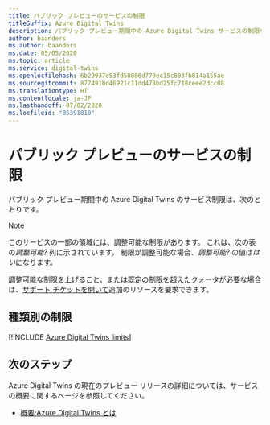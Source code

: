 ```yaml
---
title: パブリック プレビューのサービスの制限
titleSuffix: Azure Digital Twins
description: パブリック プレビュー期間中の Azure Digital Twins サービスの制限を示すグラフ。
author: baanders
ms.author: baanders
ms.date: 05/05/2020
ms.topic: article
ms.service: digital-twins
ms.openlocfilehash: 6b29937e53fd58886d770ec15c803fb814a155ae
ms.sourcegitcommit: 877491bd46921c11dd478bd25fc718ceee2dcc08
ms.translationtype: HT
ms.contentlocale: ja-JP
ms.lasthandoff: 07/02/2020
ms.locfileid: "85391810"
---
```

# <a name="service-limits-in-public-preview"></a>パブリック プレビューのサービスの制限

パブリック プレビュー期間中の Azure Digital Twins のサービス制限は、次のとおりです。

> [!NOTE]
> このサービスの一部の領域には、調整可能な制限があります。 これは、次の表の*調整可能?* 列に示されています。 制限が調整可能な場合、*調整可能?* の値は*はい*になります。
>
> 調整可能な制限を上げること、または既定の制限を超えたクォータが必要な場合は、[サポート チケットを開いて](https://ms.portal.azure.com/#blade/Microsoft_Azure_Support/HelpAndSupportBlade/newsupportrequest)追加のリソースを要求できます。

## <a name="limits-by-type"></a>種類別の制限

[!INCLUDE [Azure Digital Twins limits](../../includes/digital-twins-limits.md)]

## <a name="next-steps"></a>次のステップ

Azure Digital Twins の現在のプレビュー リリースの詳細については、サービスの概要に関するページを参照してください。
* [概要:Azure Digital Twins とは](overview.md)
